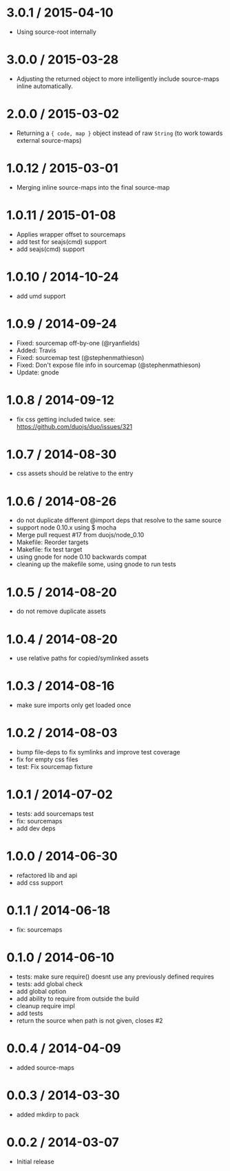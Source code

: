 
3.0.1 / 2015-04-10
==================

  * Using source-root internally

3.0.0 / 2015-03-28
==================

  * Adjusting the returned object to more intelligently include source-maps inline automatically.

2.0.0 / 2015-03-02
==================

  * Returning a `{ code, map }` object instead of raw `String` (to work towards external source-maps)

1.0.12 / 2015-03-01
===================

  * Merging inline source-maps into the final source-map

1.0.11 / 2015-01-08
===================

  * Applies wrapper offset to sourcemaps
  * add test for seajs(cmd) support
  * add seajs(cmd) support

1.0.10 / 2014-10-24
===================

  * add umd support

1.0.9 / 2014-09-24
==================

 * Fixed: sourcemap off-by-one (@ryanfields)
 * Added: Travis
 * Fixed: sourcemap test (@stephenmathieson)
 * Fixed: Don't expose file info in sourcemap (@stephenmathieson)
 * Update: gnode

1.0.8 / 2014-09-12
==================

 * fix css getting included twice. see: https://github.com/duojs/duo/issues/321

1.0.7 / 2014-08-30
==================

 * css assets should be relative to the entry

1.0.6 / 2014-08-26
==================

 * do not duplicate different @import deps that resolve to the same source
 * support node 0.10.x using $ mocha
 * Merge pull request #17 from duojs/node_0.10
 * Makefile: Reorder targets
 * Makefile: fix test target
 * using gnode for node 0.10 backwards compat
 * cleaning up the makefile some, using gnode to run tests

1.0.5 / 2014-08-20
==================

 * do not remove duplicate assets

1.0.4 / 2014-08-20
==================

 * use relative paths for copied/symlinked assets

1.0.3 / 2014-08-16
==================

 * make sure imports only get loaded once

1.0.2 / 2014-08-03
==================

 * bump file-deps to fix symlinks and improve test coverage
 * fix for empty css files
 * test: Fix sourcemap fixture

1.0.1 / 2014-07-02
==================

 * tests: add sourcemaps test
 * fix: sourcemaps
 * add dev deps

1.0.0 / 2014-06-30
==================

 * refactored lib and api
 * add css support

0.1.1 / 2014-06-18
==================

 * fix: sourcemaps

0.1.0 / 2014-06-10
==================

 * tests: make sure require() doesnt use any previously defined requires
 * tests: add global check
 * add global option
 * add ability to require from outside the build
 * cleanup require impl
 * add tests
 * return the source when path is not given, closes #2

0.0.4 / 2014-04-09
==================

 * added source-maps

0.0.3 / 2014-03-30
==================

 * added mkdirp to pack

0.0.2 / 2014-03-07
==================

 * Initial release

